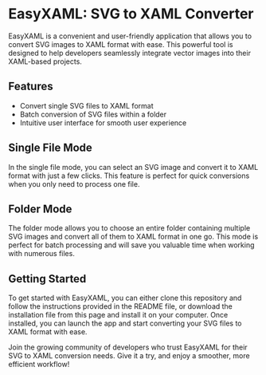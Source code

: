 # EasyXAML: SVG to XAML Converter

EasyXAML is a convenient and user-friendly application that allows you to convert SVG images to XAML format with ease. This powerful tool is designed to help developers seamlessly integrate vector images into their XAML-based projects.

## Features

- Convert single SVG files to XAML format
- Batch conversion of SVG files within a folder
- Intuitive user interface for smooth user experience

## Single File Mode

In the single file mode, you can select an SVG image and convert it to XAML format with just a few clicks. This feature is perfect for quick conversions when you only need to process one file.

## Folder Mode

The folder mode allows you to choose an entire folder containing multiple SVG images and convert all of them to XAML format in one go. This mode is perfect for batch processing and will save you valuable time when working with numerous files.

## Getting Started

To get started with EasyXAML, you can either clone this repository and follow the instructions provided in the README file, or download the installation file from this page and install it on your computer. Once installed, you can launch the app and start converting your SVG files to XAML format with ease.

Join the growing community of developers who trust EasyXAML for their SVG to XAML conversion needs. Give it a try, and enjoy a smoother, more efficient workflow!
